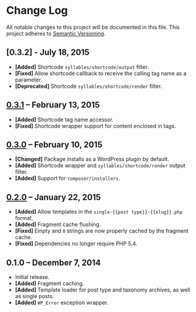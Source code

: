 # Change Log

All notable changes to this project will be documented in this file. This project adheres to [Semantic Versioning](http://semver.org/).

## [0.3.2] - July 18, 2015
- **[Added]** Shortcode `syllables/shortcode/output` filter.
- **[Fixed]** Allow shortcode callback to receive the calling tag name as a parameter.
- **[Deprecated]** Shortcode `syllables/shortcode/render` filter.

## [0.3.1] – February 13, 2015
- **[Added]** Shortcode tag name accessor.
- **[Fixed]** Shortcode wrapper support for content enclosed in tags.

## [0.3.0] – February 10, 2015
- **[Changed]** Package installs as a WordPress plugin by default.
- **[Added]** Shortcode wrapper and `syllables/shortcode/render` output filter.
- **[Added]** Support for `composer/installers`.

## [0.2.0] – January 22, 2015
- **[Added]** Allow templates in the `single-{{post type}}-{{slug}}.php` format.
- **[Added]** Fragment cache flushing.
- **[Fixed]** Empty and `0` strings are now properly cached by the fragment cache.
- **[Fixed]** Dependencies no longer require PHP 5.4.

## 0.1.0 – December 7, 2014
- Initial release.
- **[Added]** Fragment caching.
- **[Added]** Template loader for post type and taxonomy archives, as well as single posts.
- **[Added]** `WP_Error` exception wrapper.

[unreleased]: https://github.com/goblindegook/Syllables/compare/0.3.1...HEAD
[0.3.1]: https://github.com/goblindegook/Syllables/compare/0.3.0...0.3.1
[0.3.0]: https://github.com/goblindegook/Syllables/compare/0.2.0...0.3.0
[0.2.0]: https://github.com/goblindegook/Syllables/compare/0.1.0...0.2.0
